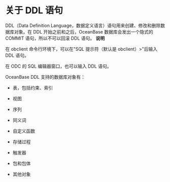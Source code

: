 关于 DDL 语句 
==============================



DDL（Data Definition Language，数据定义语言）语句用来创建、修改和删除数据库对象。在 DDL 开始之前和之后，OceanBase 数据库会发出一个隐式的 COMMIT 语句，所以不可以回滚 DDL 语句。
**说明**



在 obclient 命令行环境下，可以在"SQL 提示符（默认是 obclient）\>"后输入 DDL 语句。

在 ODC 的 SQL 编辑器窗口，也可以输入 DDL 语句。

OceanBase DDL 支持的数据库对象有：

* 表，包括约束、索引

  

* 视图

  

* 序列

  

* 同义词

  

* 自定义函数

  

* 存储过程

  

* 触发器

  

* 包和包体

  

* 其他对象

  



